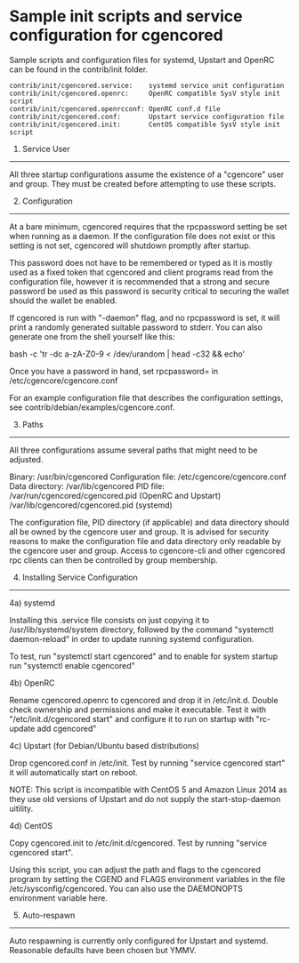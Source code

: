 Sample init scripts and service configuration for cgencored
==========================================================

Sample scripts and configuration files for systemd, Upstart and OpenRC
can be found in the contrib/init folder.

    contrib/init/cgencored.service:    systemd service unit configuration
    contrib/init/cgencored.openrc:     OpenRC compatible SysV style init script
    contrib/init/cgencored.openrcconf: OpenRC conf.d file
    contrib/init/cgencored.conf:       Upstart service configuration file
    contrib/init/cgencored.init:       CentOS compatible SysV style init script

1. Service User
---------------------------------

All three startup configurations assume the existence of a "cgencore" user
and group.  They must be created before attempting to use these scripts.

2. Configuration
---------------------------------

At a bare minimum, cgencored requires that the rpcpassword setting be set
when running as a daemon.  If the configuration file does not exist or this
setting is not set, cgencored will shutdown promptly after startup.

This password does not have to be remembered or typed as it is mostly used
as a fixed token that cgencored and client programs read from the configuration
file, however it is recommended that a strong and secure password be used
as this password is security critical to securing the wallet should the
wallet be enabled.

If cgencored is run with "-daemon" flag, and no rpcpassword is set, it will
print a randomly generated suitable password to stderr.  You can also
generate one from the shell yourself like this:

bash -c 'tr -dc a-zA-Z0-9 < /dev/urandom | head -c32 && echo'

Once you have a password in hand, set rpcpassword= in /etc/cgencore/cgencore.conf

For an example configuration file that describes the configuration settings,
see contrib/debian/examples/cgencore.conf.

3. Paths
---------------------------------

All three configurations assume several paths that might need to be adjusted.

Binary:              /usr/bin/cgencored
Configuration file:  /etc/cgencore/cgencore.conf
Data directory:      /var/lib/cgencored
PID file:            /var/run/cgencored/cgencored.pid (OpenRC and Upstart)
                     /var/lib/cgencored/cgencored.pid (systemd)

The configuration file, PID directory (if applicable) and data directory
should all be owned by the cgencore user and group.  It is advised for security
reasons to make the configuration file and data directory only readable by the
cgencore user and group.  Access to cgencore-cli and other cgencored rpc clients
can then be controlled by group membership.

4. Installing Service Configuration
-----------------------------------

4a) systemd

Installing this .service file consists on just copying it to
/usr/lib/systemd/system directory, followed by the command
"systemctl daemon-reload" in order to update running systemd configuration.

To test, run "systemctl start cgencored" and to enable for system startup run
"systemctl enable cgencored"

4b) OpenRC

Rename cgencored.openrc to cgencored and drop it in /etc/init.d.  Double
check ownership and permissions and make it executable.  Test it with
"/etc/init.d/cgencored start" and configure it to run on startup with
"rc-update add cgencored"

4c) Upstart (for Debian/Ubuntu based distributions)

Drop cgencored.conf in /etc/init.  Test by running "service cgencored start"
it will automatically start on reboot.

NOTE: This script is incompatible with CentOS 5 and Amazon Linux 2014 as they
use old versions of Upstart and do not supply the start-stop-daemon uitility.

4d) CentOS

Copy cgencored.init to /etc/init.d/cgencored. Test by running "service cgencored start".

Using this script, you can adjust the path and flags to the cgencored program by
setting the CGEND and FLAGS environment variables in the file
/etc/sysconfig/cgencored. You can also use the DAEMONOPTS environment variable here.

5. Auto-respawn
-----------------------------------

Auto respawning is currently only configured for Upstart and systemd.
Reasonable defaults have been chosen but YMMV.
